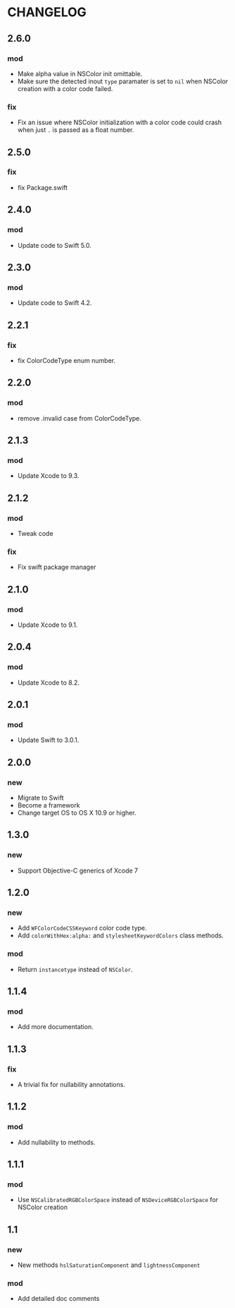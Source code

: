 CHANGELOG
===========

2.6.0
-----------

### mod

- Make alpha value in NSColor init omittable.
- Make sure the detected inout `type` paramater is set to `nil` when NSColor creation with a color code failed.


### fix

- Fix an issue where NSColor initialization with a color code could crash when just `.` is passed as a float number.


2.5.0
-----------

### fix

- fix Package.swift


2.4.0
-----------

### mod

- Update code to Swift 5.0.


2.3.0
-----------

### mod

- Update code to Swift 4.2.


2.2.1
-----------

### fix

- fix ColorCodeType enum number.

2.2.0
-----------

### mod

- remove .invalid case from ColorCodeType.


2.1.3
-----------
### mod
- Update Xcode to 9.3.


2.1.2
-----------
### mod
- Tweak code

### fix
- Fix swift package manager


2.1.0
-----------
### mod
- Update Xcode to 9.1.


2.0.4
-----------
### mod
- Update Xcode to 8.2.


2.0.1
-----------
### mod
- Update Swift to 3.0.1.


2.0.0
-----------
### new
- Migrate to Swift
- Become a framework
- Change target OS to OS X 10.9 or higher.


1.3.0
-----------
### new
- Support Objective-C generics of Xcode 7


1.2.0
-----------
### new
- Add `WFColorCodeCSSKeyword` color code type.
- Add `colorWithHex:alpha:` and `stylesheetKeywordColors` class methods.

### mod
- Return `instancetype` instead of `NSColor`.


1.1.4
-----------
### mod
- Add more documentation.


1.1.3
-----------
### fix
- A trivial fix for nullability annotations.


1.1.2
-----------
### mod
- Add nullability to methods.


1.1.1
-----------
### mod
- Use `NSCalibratedRGBColorSpace` instead of `NSDeviceRGBColorSpace` for NSColor creation


1.1
-----------
### new
- New methods `hslSaturationComponent` and `lightnessComponent`

### mod
- Add detailed doc comments
